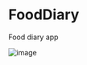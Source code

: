 # FoodDiary

Food diary app

![image](https://github.com/DenisChuev/FoodDiary/assets/12881840/195ac1a6-4352-4fa4-98bd-4232de2f96cc)

